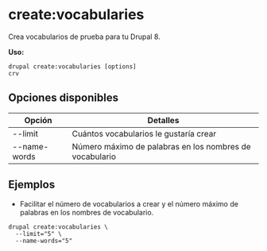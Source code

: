 # create:vocabularies
Crea vocabularios de prueba para tu Drupal 8.

**Uso:**
```
drupal create:vocabularies [options]
crv
```

## Opciones disponibles
Opción | Detalles
-------|-------------
--limit | Cuántos vocabularios le gustaría crear
--name-words | Número máximo de palabras en los nombres de vocabulario

## Ejemplos
* Facilitar el número de vocabularios a crear y el número máximo de palabras en los nombres de vocabulario.
```
drupal create:vocabularies \
  --limit="5" \
  --name-words="5"
```
